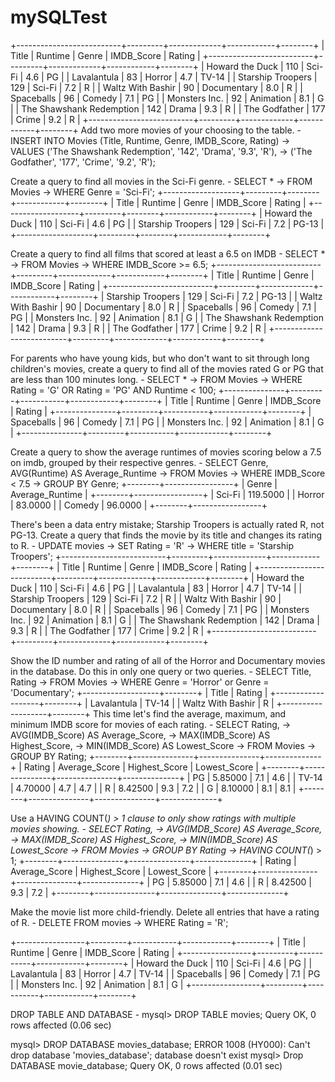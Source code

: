 # mySQLTest
+--------------------------+---------+-------------+------------+--------+
| Title                    | Runtime | Genre       | IMDB_Score | Rating |
+--------------------------+---------+-------------+------------+--------+
| Howard the Duck          |     110 | Sci-Fi      |        4.6 | PG     |
| Lavalantula              |      83 | Horror      |        4.7 | TV-14  |
| Starship Troopers        |     129 | Sci-Fi      |        7.2 | R      |
| Waltz With Bashir        |      90 | Documentary |        8.0 | R      |
| Spaceballs               |      96 | Comedy      |        7.1 | PG     |
| Monsters Inc.            |      92 | Animation   |        8.1 | G      |
| The Shawshank Redemption |     142 | Drama       |        9.3 | R      |
| The Godfather            |     177 | Crime       |        9.2 | R      |
+--------------------------+---------+-------------+------------+--------+
Add two more movies of your choosing to the table. - 
    INSERT INTO Movies (Title, Runtime, Genre, IMDB_Score, Rating)
    -> VALUES ('The Shawshank Redemption', '142', 'Drama', '9.3', 'R'),
    ->        ('The Godfather', '177', 'Crime', '9.2', 'R');

Create a query to find all movies in the Sci-Fi genre. - 
 SELECT *
    -> FROM Movies
    -> WHERE Genre = 'Sci-Fi';
+-------------------+---------+--------+------------+--------+
| Title             | Runtime | Genre  | IMDB_Score | Rating |
+-------------------+---------+--------+------------+--------+
| Howard the Duck   |     110 | Sci-Fi |        4.6 | PG     |
| Starship Troopers |     129 | Sci-Fi |        7.2 | PG-13  |
+-------------------+---------+--------+------------+--------+

Create a query to find all films that scored at least a 6.5 on IMDB - 
 SELECT *
    -> FROM Movies
    -> WHERE IMDB_Score >= 6.5;
+--------------------------+---------+-------------+------------+--------+
| Title                    | Runtime | Genre       | IMDB_Score | Rating |
+--------------------------+---------+-------------+------------+--------+
| Starship Troopers        |     129 | Sci-Fi      |        7.2 | PG-13  |
| Waltz With Bashir        |      90 | Documentary |        8.0 | R      |
| Spaceballs               |      96 | Comedy      |        7.1 | PG     |
| Monsters Inc.            |      92 | Animation   |        8.1 | G      |
| The Shawshank Redemption |     142 | Drama       |        9.3 | R      |
| The Godfather            |     177 | Crime       |        9.2 | R      |
+--------------------------+---------+-------------+------------+--------+

For parents who have young kids, but who don't want to sit through long children's movies, create a query to find all of the movies rated G or PG that are less than 100 minutes long. - 
SELECT *
    -> FROM Movies
    -> WHERE Rating = 'G' OR Rating = 'PG' AND Runtime < 100;
+---------------+---------+-----------+------------+--------+
| Title         | Runtime | Genre     | IMDB_Score | Rating |
+---------------+---------+-----------+------------+--------+
| Spaceballs    |      96 | Comedy    |        7.1 | PG     |
| Monsters Inc. |      92 | Animation |        8.1 | G      |
+---------------+---------+-----------+------------+--------+
    
Create a query to show the average runtimes of movies scoring below a 7.5 on imdb, grouped by their respective genres. - 
SELECT Genre, AVG(Runtime) AS Average_Runtime
    -> FROM Movies
    -> WHERE IMDB_Score < 7.5
    -> GROUP BY Genre;
+--------+-----------------+
| Genre  | Average_Runtime |
+--------+-----------------+
| Sci-Fi |        119.5000 |
| Horror |         83.0000 |
| Comedy |         96.0000 |
+--------+-----------------+


There's been a data entry mistake; Starship Troopers is actually rated R, not PG-13. Create a query that finds the movie by its title and changes its rating to R. - 
UPDATE movies 
    -> SET Rating = 'R'
    -> WHERE title = 'Starship Troopers';
+--------------------------+---------+-------------+------------+--------+
| Title                    | Runtime | Genre       | IMDB_Score | Rating |
+--------------------------+---------+-------------+------------+--------+
| Howard the Duck          |     110 | Sci-Fi      |        4.6 | PG     |
| Lavalantula              |      83 | Horror      |        4.7 | TV-14  |
| Starship Troopers        |     129 | Sci-Fi      |        7.2 | R      |
| Waltz With Bashir        |      90 | Documentary |        8.0 | R      |
| Spaceballs               |      96 | Comedy      |        7.1 | PG     |
| Monsters Inc.            |      92 | Animation   |        8.1 | G      |
| The Shawshank Redemption |     142 | Drama       |        9.3 | R      |
| The Godfather            |     177 | Crime       |        9.2 | R      |
+--------------------------+---------+-------------+------------+--------+


Show the ID number and rating of all of the Horror and Documentary movies in the database. Do this in only one query or two queries. - 
SELECT Title, Rating
    -> FROM Movies
    -> WHERE Genre = 'Horror' or Genre = 'Documentary';
+-------------------+--------+
| Title             | Rating |
+-------------------+--------+
| Lavalantula       | TV-14  |
| Waltz With Bashir | R      |
+-------------------+--------+
This time let's find the average, maximum, and minimum IMDB score for movies of each rating. - 
SELECT Rating, 
    -> AVG(IMDB_Score) AS Average_Score, 
    -> MAX(IMDB_Score) AS Highest_Score, 
    -> MIN(IMDB_Score) AS Lowest_Score
    -> FROM Movies
    -> GROUP BY Rating;
+--------+---------------+---------------+--------------+
| Rating | Average_Score | Highest_Score | Lowest_Score |
+--------+---------------+---------------+--------------+
| PG     |       5.85000 |           7.1 |          4.6 |
| TV-14  |       4.70000 |           4.7 |          4.7 |
| R      |       8.42500 |           9.3 |          7.2 |
| G      |       8.10000 |           8.1 |          8.1 |
+--------+---------------+---------------+--------------+

Use a HAVING COUNT(*) > 1 clause to only show ratings with multiple movies showing. -
SELECT Rating, 
    -> AVG(IMDB_Score) AS Average_Score, 
    -> MAX(IMDB_Score) AS Highest_Score, 
    -> MIN(IMDB_Score) AS Lowest_Score
    -> FROM Movies
    -> GROUP BY Rating
    -> HAVING COUNT(*) > 1;
+--------+---------------+---------------+--------------+
| Rating | Average_Score | Highest_Score | Lowest_Score |
+--------+---------------+---------------+--------------+
| PG     |       5.85000 |           7.1 |          4.6 |
| R      |       8.42500 |           9.3 |          7.2 |
+--------+---------------+---------------+--------------+

Make the movie list more child-friendly. Delete all entries that have a rating of R. - 
DELETE FROM movies 
    -> WHERE Rating = 'R';

+-----------------+---------+-----------+------------+--------+
| Title           | Runtime | Genre     | IMDB_Score | Rating |
+-----------------+---------+-----------+------------+--------+
| Howard the Duck |     110 | Sci-Fi    |        4.6 | PG     |
| Lavalantula     |      83 | Horror    |        4.7 | TV-14  |
| Spaceballs      |      96 | Comedy    |        7.1 | PG     |
| Monsters Inc.   |      92 | Animation |        8.1 | G      |
+-----------------+---------+-----------+------------+--------+

DROP TABLE AND DATABASE - 
mysql> DROP TABLE movies;
Query OK, 0 rows affected (0.06 sec)

mysql> DROP DATABASE movies_database;
ERROR 1008 (HY000): Can't drop database 'movies_database'; database doesn't exist
mysql> Drop DATABASE  movie_database;
Query OK, 0 rows affected (0.01 sec)
    






